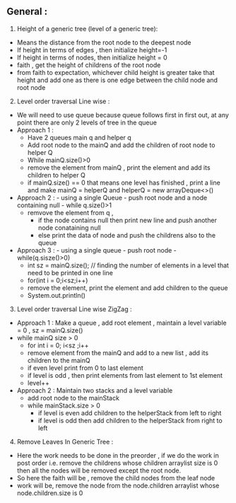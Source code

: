## General :
1. Height of a generic tree (level of a generic tree): 
  - Means the distance from the root node to the deepest node
  - If height in terms of edges , then initialize height=-1
  - If height in terms of nodes, then initialize height = 0
  - faith , get the height of childrens of the root node
  - from faith to expectation, whichever child height is greater take that height and add one as there is one edge between the child node and root node
2. Level order traversal Line wise : 
  - We will need to use queue because queue follows first in first out, at any point there are only 2 levels of tree in the queue
  - Approach 1 :
    -   Have 2 queues main q and helper q
    -   Add root node to the mainQ and add the children of root node to helper Q
    -   While mainQ.size()>0
      - remove the element from mainQ , print the element and add its children to helper Q
      - if mainQ.size() == 0 that means one level has finished , print a line and make mainQ = helperQ and helperQ = new arrayDeque<>()
   - Approach 2 :
    - using a single Queue
    - push root node and a node containing null 
    - while q.size()>1
      - remvove the element from q , 
        - if the node contains null then print new line and push another node conataining null
        - else print the data of node and push the childrens also to the queue
   - Approach 3 :
    - using a single queue
    - push root node
    - while(q.sisze()>0)
     - int sz = mainQ.size(); // finding the number of elements in a level that need to be printed in one line
     - for(int i = 0;i<sz;i++)
      - remove the element, print the element and add children to the queue      
     - System.out.println()
    
3. Level order traversal Line wise ZigZag :
  - Approach 1 : Make a queue , add root element , maintain a level variable = 0 , sz = mainQ.size()
  - while mainQ size > 0
    -  for int i = 0; i<sz ;i++
      - remove element from the mainQ and add to a new list  , add its children to the mainQ
     - if even level  print from 0 to last element
     - if level is odd , then print elements from last element to 1st element
     - level++
  - Approach 2 : Maintain two stacks and a level variable
    - add root node to the mainStack 
    - while mainStack.size > 0
      - if level is even add children to the helperStack from left to right
      - if level is odd then add children to the helperStack from right to left

4. Remove Leaves In Generic Tree :
  - Here the work needs to be done in the preorder , if we do the work in post order i.e. remove the childrens whose children arraylist size is 0 then all the nodes will be removed except the root node.
  - So here the faith will be , remove the child nodes from the leaf node
  - work will be, remove the node from the node.children arraylist whose node.children.size is 0 
